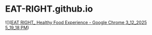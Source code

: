 # EAT-RIGHT.github.io
![]([EAT RIGHT_ Healthy Food Experience - Google Chrome 3_12_2025 5_19_18 PM](https://github.com/user-attachments/assets/e3e12def-968b-47ca-83bb-8677e2ed6335))

